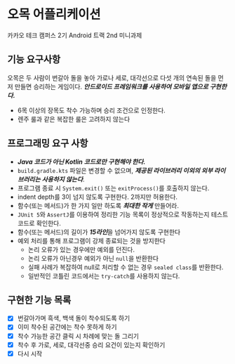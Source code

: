 # 오목 어플리케이션

카카오 테크 캠퍼스 2기 Android 트랙 2nd 미니과제
## 기능 요구사항
오목은 두 사람이 번갈아 돌을 놓아 가로나 세로, 대각선으로 다섯 개의 연속된 돌을 먼저 만들면 승리하는 게임이다. ***안드로이드 프레임워크를 사용하여 모바일 앱으로 구현한다.***
- 6목 이상의 장목도 착수 가능하며 승리 조건으로 인정한다.
- 렌주 룰과 같은 복잡한 룰은 고려하지 않는다

## 프로그래밍 요구 사항
- ***Java 코드가 아닌 Kotlin 코드로만 구현해야 한다.***
- `build.gradle.kts` 파일은 변경할 수 없으며, ***제공된 라이브러리 이외의 외부 라이브러리는 사용하지 않는다***.
- 프로그램 종료 시 `System.exit()` 또는 `exitProcess()`를 호출하지 않는다.
- indent depth를 3이 넘지 않도록 구현한다. 2까지만 허용한다.
- 함수(또는 메서드)가 한 가지 일만 하도록 ***최대한 작게*** 만들어라.
- `JUnit 5`와 `AssertJ`를 이용하여 정리한 기능 목록이 정상적으로 작동하는지 테스트 코드로 확인한다.
- 함수(또는 메서드)의 길이가 ***15라인***을 넘어가지 않도록 구현한다
- 예외 처리를 통해 프로그램이 강제 종료되는 것을 방지한다
  - 논리 오류가 있는 경우에만 예외를 던진다.
  - 논리 오류가 아닌경우 예외가 아닌 `null`을 반환한다
  - 실패 사례가 복잡하여 null로 처리할 수 없는 경우 `sealed class`를 반환한다.
  - 일반적인 코틀린 코드에서는 `try-catch`를 사용하지 않는다.



## 구현한 기능 목록
- [x] 번갈아가며 흑색, 백색 돌이 착수되도록 하기
- [x] 이미 착수된 공간에는 착수 못하게 하기
- [x] 착수 가능한 공간 클릭 시 차례에 맞는 돌 그리기
- [x] 착수 후 가로, 세로, 대각선중 승리 요건이 있는지 확인하기
- [x] 다시 시작 
